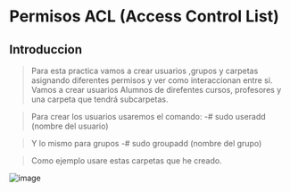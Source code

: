 # Permisos ACL (Access Control List)
## Introduccion
>Para esta practica vamos a crear usuarios ,grupos y carpetas asignando diferentes permisos y ver como interaccionan entre si. Vamos a crear usuarios Alumnos de direfentes cursos, profesores y una carpeta que tendrá subcarpetas.

>Para crear los usuarios usaremos el comando:
-# sudo useradd (nombre del usuario)

>Y lo mismo para grupos
-# sudo groupadd (nombre del grupo)

>Como ejemplo usare estas carpetas que he creado.

![image](https://github.com/MitkoNachkov/MitkoNachkov.github.io/assets/145337541/e8eadb4d-7fea-4128-bbf2-de5698846fb2)



